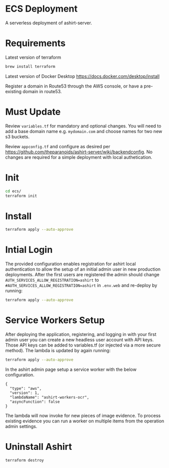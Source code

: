 # ECS Deployment
A serverless deployment of ashirt-server.

# Requirements

Latest version of terraform

```sh
brew install terraform
```

Latest version of Docker Desktop https://docs.docker.com/desktop/install

Register a domain in Route53 through the AWS console, or have a pre-existing domain in route53.

# Must Update

Review `variables.tf` for mandatory and optional changes. You will need to add a base domain name e.g. `mydomain.com` and choose names for two new s3 buckets. 

Review `appconfig.tf` and configure as desired per https://github.com/theparanoids/ashirt-server/wiki/backendconfig. No changes are required for a simple deployment with local authetication.

# Init

```sh
cd ecs/
terraform init
```

# Install

```sh
terraform apply --auto-approve
```

# Intial Login

The provided configuration enables registration for ashirt local authentication to allow the setup of an initial admin user in new production deployments. After the first users are registered the admin should change `AUTH_SERVICES_ALLOW_REGISTRATION=ashirt` to `#AUTH_SERVICES_ALLOW_REGISTRATION=ashirt` in `.env.web` and re-deploy by running:
```sh
terraform apply --auto-approve
```

# Service Workers Setup

After deploying the application, registering, and logging in with your first admin user you can create a new headless user account with API keys. Those API keys can be added to variables.tf (or injected via a more secure method). The lambda is updated by again running:
```sh
terraform apply --auto-approve
```

In the ashirt admin page setup a service worker with the below configuration.

```
{
  "type": "aws",
  "version": 1,
  "lambdaName": "ashirt-workers-ocr",
  "asyncFunction": false
}
```

The lambda will now invoke for new pieces of image evidence. To process existing evidence you can run a worker on multiple items from the operation admin settings. 


# Uninstall Ashirt

```sh
terraform destroy
```